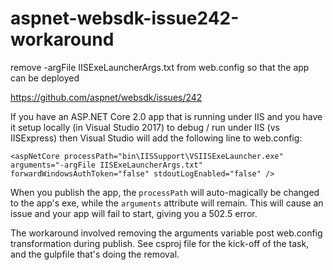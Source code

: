 # aspnet-websdk-issue242-workaround
remove -argFile IISExeLauncherArgs.txt from web.config so that the app can be deployed

https://github.com/aspnet/websdk/issues/242

If you have an ASP.NET Core 2.0 app that is running under IIS and you have it setup locally (in Visual Studio 2017) to debug / run under IIS (vs IISExpress) then Visual Studio will add the following line to web.config:

`<aspNetCore processPath="bin\IISSupport\VSIISExeLauncher.exe" arguments="-argFile IISExeLauncherArgs.txt" forwardWindowsAuthToken="false" stdoutLogEnabled="false" />`

When you publish the app, the `processPath` will auto-magically be changed to the app's exe, while the `arguments` attribute will remain. This will cause an issue and your app will fail to start, giving you a 502.5 error.

The workaround involved removing the arguments variable post web.config transformation during publish. See csproj file for the kick-off of the task, and the gulpfile that's doing the removal.
